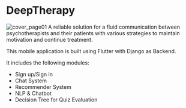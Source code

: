 # DeepTherapy
![cover_page01](https://user-images.githubusercontent.com/47258547/200143069-7052fa30-9da8-4f79-af7d-3a06984a918c.png)
A reliable solution for a fluid communication between psychotherapists and their patients with various strategies to maintain motivation and continue treatment.

This mobile application is built using Flutter with Django as Backend. 

It includes the following modules:
- Sign up/Sign in
- Chat System
- Recommender System
- NLP & Chatbot
- Decision Tree for Quiz Evaluation
